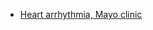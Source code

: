 
- [Heart arrhythmia, Mayo clinic](https://www.mayoclinic.org/diseases-conditions/heart-arrhythmia/symptoms-causes/syc-20350668)